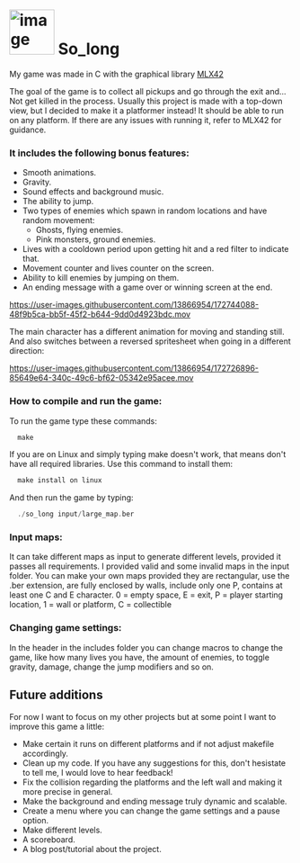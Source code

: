 # <img width="80" alt="image" src="https://user-images.githubusercontent.com/13866954/172734156-4388b646-5a3a-4da7-934a-d8e8d323916a.png"> So_long


My game was made in C with the graphical library <a href="https://github.com/codam-coding-college/MLX42">MLX42</a>

The goal of the game is to collect all pickups and go through the exit and... Not get killed in the process.
Usually this project is made with a top-down view, but I decided to make it a platformer instead!
It should be able to run on any platform. If there are any issues with running it, refer to MLX42 for guidance. 

### It includes the following bonus features:
- Smooth animations.
- Gravity.
- Sound effects and background music.
- The ability to jump.
- Two types of enemies which spawn in random locations and have random movement:
  - Ghosts, flying enemies.
  - Pink monsters, ground enemies. 
- Lives with a cooldown period upon getting hit and a red filter to indicate that.
- Movement counter and lives counter on the screen.
- Ability to kill enemies by jumping on them.
- An ending message with a game over or winning screen at the end.


https://user-images.githubusercontent.com/13866954/172744088-48f9b5ca-bb5f-45f2-b644-9dd0d4923bdc.mov


The main character has a different animation for moving and standing still.
And also switches between a reversed spritesheet when going in a different direction:

https://user-images.githubusercontent.com/13866954/172726896-85649e64-340c-49c6-bf62-05342e95acee.mov

### How to compile and run the game: 
To run the game type these commands: 
```c
  make
```
If you are on Linux and simply typing make doesn't work, that means don't have all required libraries. 
Use this command to install them:

```c
  make install on linux
```
And then run the game by typing: 
```c
  ./so_long input/large_map.ber
```

### Input maps:

It can take different maps as input to generate different levels, provided it passes all requirements. 
I provided valid and some invalid maps in the input folder. 
You can make your own maps provided they are rectangular, use the .ber extension, are fully enclosed by walls, 
include only one P, contains at least one C and E character. 
0 = empty space, E = exit, P = player starting location, 1 = wall or platform, C = collectible 

### Changing game settings: 
In the header in the includes folder you can change macros to change the game, 
like how many lives you have, the amount of enemies, to toggle gravity, damage, change the jump modifiers and so on. 


## Future additions

For now I want to focus on my other projects but at some point I want to improve this game a little:

- Make certain it runs on different platforms and if not adjust makefile accordingly.
- Clean up my code. If you have any suggestions for this, don't hesistate to tell me, I would love to hear feedback!
- Fix the collision regarding the platforms and the left wall and making it more precise in general.
- Make the background and ending message truly dynamic and scalable.
- Create a menu where you can change the game settings and a pause option. 
- Make different levels. 
- A scoreboard. 
- A blog post/tutorial about the project.

